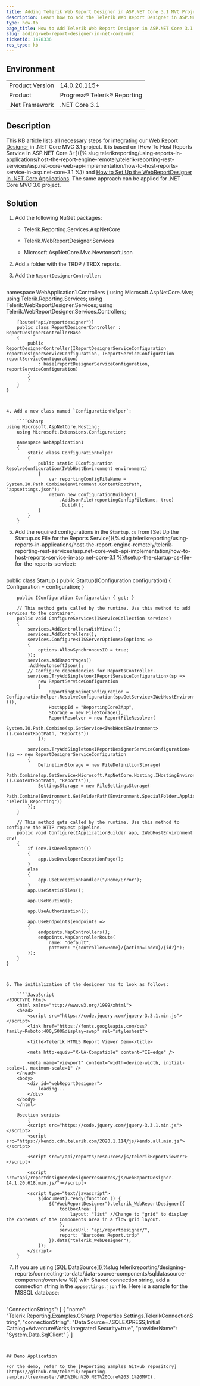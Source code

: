 ```yaml
---
title: Adding Telerik Web Report Designer in ASP.NET Core 3.1 MVC Project
description: Learn how to add the Telerik Web Report Designer in ASP.NET Core 3.1 MVC project
type: how-to
page_title: How to Add Telerik Web Report Designer in ASP.NET Core 3.1 MVC Project
slug: adding-web-report-designer-in-net-core-mvc
ticketid: 1478336
res_type: kb
---
```


## Environment
<table>
	<tbody>
		<tr>
			<td>Product Version</td>
			<td>14.0.20.115+</td>
		</tr>
		<tr>
			<td>Product</td>
			<td>Progress® Telerik® Reporting</td>
		</tr>
		<tr>
			<td>.Net Framework</td>
			<td>.NET Core 3.1</td>
		</tr>
	</tbody>
</table>


## Description

This KB article lists all necessary steps for integrating our [Web Report Designer](../web-report-designer) in .NET Core MVC 3.1 project. 
It is based on [How To Host Reports Service In ASP.NET Core 3+]({% slug telerikreporting/using-reports-in-applications/host-the-report-engine-remotely/telerik-reporting-rest-services/asp.net-core-web-api-implementation/how-to-host-reports-service-in-asp.net-core-3.1 %})
and [How to Set Up the WebReportDesigner in .NET Core Applications](../web-report-designer-setup-in-net-core). The same approach can be applied for .NET Core MVC 3.0 project.
 

## Solution

1. Add the following NuGet packages:

	+ Telerik.Reporting.Services.AspNetCore
	
	+ Telerik.WebReportDesigner.Services
	
	+ Microsoft.AspNetCore.Mvc.NewtonsoftJson

2. Add a folder with the TRDP / TRDX reports.

3. Add the `ReportDesignerController`:

	````CSharp
namespace WebApplication1.Controllers
	{
		using Microsoft.AspNetCore.Mvc;
		using Telerik.Reporting.Services;
		using Telerik.WebReportDesigner.Services;
		using Telerik.WebReportDesigner.Services.Controllers;
		
		[Route("api/reportdesigner")]
		public class ReportDesignerController : ReportDesignerControllerBase
		{
			public ReportDesignerController(IReportDesignerServiceConfiguration reportDesignerServiceConfiguration, IReportServiceConfiguration reportServiceConfiguration)
				: base(reportDesignerServiceConfiguration, reportServiceConfiguration)
			{
			}
		}
	}
````


4. Add a new class named `ConfigurationHelper`:

	````CSharp
using Microsoft.AspNetCore.Hosting;
	using Microsoft.Extensions.Configuration;

	namespace WebApplication1
	{
		static class ConfigurationHelper
		{
			public static IConfiguration ResolveConfiguration(IWebHostEnvironment environment)
			{
				var reportingConfigFileName = System.IO.Path.Combine(environment.ContentRootPath, "appsettings.json");
				return new ConfigurationBuilder()
					.AddJsonFile(reportingConfigFileName, true)
					.Build();
			}
		}
	}
````


5. Add the required configurations in the `Startup.cs` from [Set Up the Startup.cs File for the Reports Service]({% slug telerikreporting/using-reports-in-applications/host-the-report-engine-remotely/telerik-reporting-rest-services/asp.net-core-web-api-implementation/how-to-host-reports-service-in-asp.net-core-3.1 %}#setup-the-startup-cs-file-for-the-reports-service):

	````CSharp
public class Startup
	{
		public Startup(IConfiguration configuration)
		{
			Configuration = configuration;
		}
	
		public IConfiguration Configuration { get; }
	
		// This method gets called by the runtime. Use this method to add services to the container.
		public void ConfigureServices(IServiceCollection services)
		{
			services.AddControllersWithViews();
			services.AddControllers();
			services.Configure<IISServerOptions>(options =>
			{
				options.AllowSynchronousIO = true;
			});
			services.AddRazorPages()
			.AddNewtonsoftJson();
			// Configure dependencies for ReportsController.
			services.TryAddSingleton<IReportServiceConfiguration>(sp =>
				new ReportServiceConfiguration
				{
					ReportingEngineConfiguration = ConfigurationHelper.ResolveConfiguration(sp.GetService<IWebHostEnvironment>()),
					HostAppId = "ReportingCore3App",
					Storage = new FileStorage(),
					ReportResolver = new ReportFileResolver(
						System.IO.Path.Combine(sp.GetService<IWebHostEnvironment>().ContentRootPath, "Reports"))
				});
	
			services.TryAddSingleton<IReportDesignerServiceConfiguration>(sp => new ReportDesignerServiceConfiguration
			{
				DefinitionStorage = new FileDefinitionStorage(
					Path.Combine(sp.GetService<Microsoft.AspNetCore.Hosting.IHostingEnvironment>().ContentRootPath, "Reports")),
				SettingsStorage = new FileSettingsStorage(
					Path.Combine(Environment.GetFolderPath(Environment.SpecialFolder.ApplicationData), "Telerik Reporting"))
			});
		}
	
		// This method gets called by the runtime. Use this method to configure the HTTP request pipeline.
		public void Configure(IApplicationBuilder app, IWebHostEnvironment env)
		{
			if (env.IsDevelopment())
			{
				app.UseDeveloperExceptionPage();
			}
			else
			{
				app.UseExceptionHandler("/Home/Error");
			}
			app.UseStaticFiles();
	
			app.UseRouting();
	
			app.UseAuthorization();
	
			app.UseEndpoints(endpoints =>
			{
				endpoints.MapControllers();
				endpoints.MapControllerRoute(
					name: "default",
					pattern: "{controller=Home}/{action=Index}/{id?}");
			});
		}
	}
````


6. The initialization of the designer has to look as follows:

	````JavaScript
<!DOCTYPE html>
	<html xmlns="http://www.w3.org/1999/xhtml">
	<head>
		<script src="https://code.jquery.com/jquery-3.3.1.min.js"></script>
		<link href="https://fonts.googleapis.com/css?family=Roboto:400,500&display=swap" rel="stylesheet">
		
		<title>Telerik HTML5 Report Viewer Demo</title>
		
		<meta http-equiv="X-UA-Compatible" content="IE=edge" />
		
		<meta name="viewport" content="width=device-width, initial-scale=1, maximum-scale=1" />
	</head>
	<body>
		<div id="webReportDesigner">
			loading...
		</div>
	</body>
	</html>

	@section scripts
		{
		<script src="https://code.jquery.com/jquery-3.3.1.min.js"></script>
		<script src="https://kendo.cdn.telerik.com/2020.1.114/js/kendo.all.min.js"></script>
		
		<script src="/api/reports/resources/js/telerikReportViewer"></script>
		
		<script src="api/reportdesigner/designerresources/js/webReportDesigner-14.1.20.618.min.js/"></script>
		
		<script type="text/javascript">
			$(document).ready(function () {
				$("#webReportDesigner").telerik_WebReportDesigner({
					toolboxArea: {
						layout: "list" //Change to "grid" to display the contents of the Components area in a flow grid layout.
					},
					serviceUrl: "api/reportdesigner/",
					report: "Barcodes Report.trdp"
				}).data("telerik_WebDesigner");
			});
		</script>
	}
````


7. If you are using [SQL DataSource]({%slug telerikreporting/designing-reports/connecting-to-data/data-source-components/sqldatasource-component/overview %}) with Shared connection string, add a connection string in the `appsettings.json` file. Here is a sample for the MSSQL database:

	````
"ConnectionStrings": [
		{
			"name": "Telerik.Reporting.Examples.CSharp.Properties.Settings.TelerikConnectionString",
			"connectionString": "Data Source=.\\SQLEXPRESS;Initial Catalog=AdventureWorks;Integrated Security=true",
			"providerName": "System.Data.SqlClient"
		}
	]
````


## Demo Application

For the demo, refer to the [Reporting Samples GitHub repository](https://github.com/telerik/reporting-samples/tree/master/WRD%20in%20.NET%20Core%203.1%20MVC).
